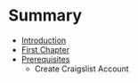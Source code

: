 # Summary

* [Introduction](README.md)
* [First Chapter](chapter1.md)
* [Prerequisites](prerequisites.md)
   * Create Craigslist Account


